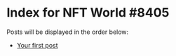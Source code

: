 # Index for NFT World #8405
Posts will be displayed in the order below:

- [Your first post](./001-first.md)

